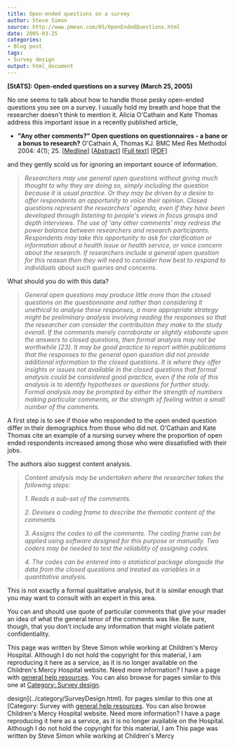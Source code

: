```yaml
---
title: Open-ended questions on a survey
author: Steve Simon
source: http://www.pmean.com/05/OpenEndedQuestions.html
date: 2005-03-25
categories:
- Blog post
tags:
- Survey design
output: html_document
---
```

**[StATS]: Open-ended questions on a survey (March
25, 2005)**

No one seems to talk about how to handle those pesky open-ended
questions you see on a survey. I usually hold my breath and hope that
the researcher doesn't think to mention it. Alicia O'Cathain and Kate
Thomas address this important issue in a recently published article,

-   **"Any other comments?" Open questions on questionnaires - a bane
    or a bonus to research?** O'Cathain A, Thomas KJ. BMC Med Res
    Methodol 2004: 4(1); 25.
    [\[Medline\]](http://www.ncbi.nlm.nih.gov/entrez/query.fcgi?cmd=Retrieve&db=PubMed&list_uids=15533249&dopt=Abstract)
    [\[Abstract\]](http://www.biomedcentral.com/1471-2288/4/25/abstract)
    [\[Full text\]](http://www.biomedcentral.com/1471-2288/4/25)
    [\[PDF\]](http://www.biomedcentral.com/content/pdf/1471-2288-4-25.pdf)

and they gently scold us for ignoring an important source of
information.

> *Researchers may use general open questions without giving much
> thought to why they are doing so, simply including the question
> because it is usual practice. Or they may be driven by a desire to
> offer respondents an opportunity to voice their opinion. Closed
> questions represent the researchers' agenda, even if they have been
> developed through listening to people's views in focus groups and
> depth interviews. The use of 'any other comments' may redress the
> power balance between researchers and research participants.
> Respondents may take this opportunity to ask for clarification or
> information about a health issue or health service, or voice concern
> about the research. If researchers include a general open question for
> this reason then they will need to consider how best to respond to
> individuals about such queries and concerns.*

What should you do with this data?

> *General open questions may produce little more than the closed
> questions on the questionnaire and rather than considering it
> unethical to analyse these responses, a more appropriate strategy
> might be preliminary analysis involving reading the responses so that
> the researcher can consider the contribution they make to the study
> overall. If the comments merely corroborate or slightly elaborate upon
> the answers to closed questions, then formal analysis may not be
> worthwhile \[23\]. It may be good practice to report within
> publications that the responses to the general open question did not
> provide additional information to the closed questions. It is where
> they offer insights or issues not available in the closed questions
> that formal analysis could be considered good practice, even if the
> role of this analysis is to identify hypotheses or questions for
> further study. Formal analysis may be prompted by either the strength
> of numbers making particular comments, or the strength of feeling
> within a small number of the comments.*

A first step is to see if those who responded to the open ended question
differ in their demographics from those who did not. O'Cathain and Kate
Thomas cite an example of a nursing survey where the proportion of open
ended respondents increased among those who were dissatisfied with their
jobs.

The authors also suggest content analysis.

> *Content analysis may be undertaken where the researcher takes the
> following steps:*
>
> *1. Reads a sub-set of the comments.*
>
> *2. Devises a coding frame to describe the thematic content of the
> comments.*
>
> *3. Assigns the codes to all the comments. The coding frame can be
> applied using software designed for this purpose or manually. Two
> coders may be needed to test the reliability of assigning codes.*
>
> *4. The codes can be entered into a statistical package alongside the
> data from the closed questions and treated as variables in a
> quantitative analysis.*

This is not exactly a formal qualitative analysis, but it is similar
enough that you may want to consult with an expert in this area.

You can and should use quote of particular comments that give your
reader an idea of what the general tenor of the comments was like. Be
sure, though, that you don't include any information that might violate
patient confidentiality.

This page was written by Steve Simon while working at Children's Mercy
Hospital. Although I do not hold the copyright for this material, I am
reproducing it here as a service, as it is no longer available on the
Children's Mercy Hospital website. Need more information? I have a page
with [general help resources](../GeneralHelp.html). You can also browse
for pages similar to this one at [Category: Survey
design](../category/SurveyDesign.html).
<!---More--->
design](../category/SurveyDesign.html).
for pages similar to this one at [Category: Survey
with [general help resources](../GeneralHelp.html). You can also browse
Children's Mercy Hospital website. Need more information? I have a page
reproducing it here as a service, as it is no longer available on the
Hospital. Although I do not hold the copyright for this material, I am
This page was written by Steve Simon while working at Children's Mercy

<!---Do not use
**[StATS]: Open-ended questions on a survey (March
This page was written by Steve Simon while working at Children's Mercy
Hospital. Although I do not hold the copyright for this material, I am
reproducing it here as a service, as it is no longer available on the
Children's Mercy Hospital website. Need more information? I have a page
with [general help resources](../GeneralHelp.html). You can also browse
for pages similar to this one at [Category: Survey
design](../category/SurveyDesign.html).
--->

